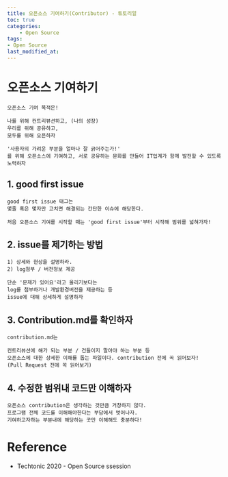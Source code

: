 ```yaml
---
title: 오픈소스 기여하기(Contributor) - 튜토리얼
toc: true
categories:	
    - Open Source
tags:
- Open Source
last_modified_at: 
---
```




 # 오픈소스 기여하기

```
오픈소스 기여 목적은!

나를 위해 컨트리뷰션하고, (나의 성장)
우리를 위해 공유하고,
모두를 위해 오픈하자

'사용자의 가려운 부분을 얼마나 잘 긁어주는가!'
를 위해 오픈소스에 기여하고, 서로 공유하는 문화를 만들어 IT업계가 함께 발전할 수 있도록 노력하자
```

## 1. good first issue

```
good first issue 태그는
몇줄 혹은 몇자만 고치면 해결되는 간단한 이슈에 해당한다.

처음 오픈소스 기여를 시작할 때는 'good first issue'부터 시작해 범위를 넓혀가자!
```

## 2. issue를 제기하는 방법

```
1) 상세와 현상을 설명하라.
2) log첨부 / 버전정보 제공

단순 '문제가 있어요'라고 올리기보다는
log를 첨부하거나 개발환경버전을 제공하는 등
issue에 대해 상세하게 설명하자
```

## 3. Contribution.md를 확인하자

```
contribution.md는

컨트리뷰션에 해가 되는 부분 / 건들이지 말아야 하는 부분 등 
오픈소스에 대한 상세한 이해를 돕는 파일이다. contribution 전에 꼭 읽어보자!
(Pull Request 전에 꼭 읽어보기)
```

## 4. 수정한 범위내 코드만 이해하자

```
오픈소스 contribution은 생각하는 것만큼 거창하지 않다.
프로그램 전체 코드를 이해해야한다는 부담에서 벗어나자.
기여하고자하는 부분내에 해당하는 곳만 이해해도 충분하다!
```

## 

# Reference

- Techtonic 2020 - Open Source ssession
